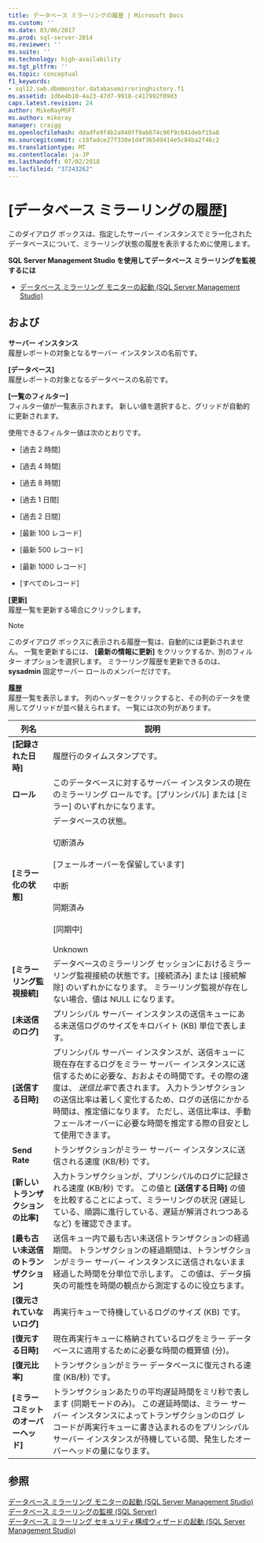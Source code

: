 ```yaml
---
title: データベース ミラーリングの履歴 | Microsoft Docs
ms.custom: ''
ms.date: 03/06/2017
ms.prod: sql-server-2014
ms.reviewer: ''
ms.suite: ''
ms.technology: high-availability
ms.tgt_pltfrm: ''
ms.topic: conceptual
f1_keywords:
- sql12.swb.dbmmonitor.databasemirroringhistory.f1
ms.assetid: 1d6e4b10-4a23-47d7-9918-c417992f09d3
caps.latest.revision: 24
author: MikeRayMSFT
ms.author: mikeray
manager: craigg
ms.openlocfilehash: ddadfe9f4b2a940ff9ab674c96f9c041debf15a8
ms.sourcegitcommit: c18fadce27f330e1d4f36549414e5c84ba2f46c2
ms.translationtype: MT
ms.contentlocale: ja-JP
ms.lasthandoff: 07/02/2018
ms.locfileid: "37243262"
---
```

# <a name="database-mirroring-history"></a>[データベース ミラーリングの履歴]
  このダイアログ ボックスは、指定したサーバー インスタンスでミラー化されたデータベースについて、ミラーリング状態の履歴を表示するために使用します。  
  
 **SQL Server Management Studio を使用してデータベース ミラーリングを監視するには**  
  
-   [データベース ミラーリング モニターの起動 &#40;SQL Server Management Studio&#41;](../database-mirroring/start-database-mirroring-monitor-sql-server-management-studio.md)  
  
## <a name="options"></a>および  
 **サーバー インスタンス**  
 履歴レポートの対象となるサーバー インスタンスの名前です。  
  
 **[データベース]**  
 履歴レポートの対象となるデータベースの名前です。  
  
 **[一覧のフィルター]**  
 フィルター値が一覧表示されます。 新しい値を選択すると、グリッドが自動的に更新されます。  
  
 使用できるフィルター値は次のとおりです。  
  
-   [過去 2 時間]  
  
-   [過去 4 時間]  
  
-   [過去 8 時間]  
  
-   [過去 1 日間]  
  
-   [過去 2 日間]  
  
-   [最新 100 レコード]  
  
-   [最新 500 レコード]  
  
-   [最新 1000 レコード]  
  
-   [すべてのレコード]  
  
 **[更新]**  
 履歴一覧を更新する場合にクリックします。  
  
> [!NOTE]  
>  このダイアログ ボックスに表示される履歴一覧は、自動的には更新されません。 一覧を更新するには、 **[最新の情報に更新]** をクリックするか、別のフィルター オプションを選択します。 ミラーリング履歴を更新できるのは、 **sysadmin** 固定サーバー ロールのメンバーだけです。  
  
 **履歴**  
 履歴一覧を表示します。 列のヘッダーをクリックすると、その列のデータを使用してグリッドが並べ替えられます。 一覧には次の列があります。  
  
|列名|説明|  
|-----------------|-----------------|  
|**[記録された日時]**|履歴行のタイムスタンプです。|  
|**ロール**|このデータベースに対するサーバー インスタンスの現在のミラーリング ロールです。[プリンシパル] または [ミラー] のいずれかになります。|  
|**[ミラー化の状態]**|データベースの状態。<br /><br /> 切断済み<br /><br /> [フェールオーバーを保留しています]<br /><br /> 中断<br /><br /> 同期済み<br /><br /> [同期中]<br /><br /> Unknown|  
|**[ミラーリング監視接続]**|データベースのミラーリング セッションにおけるミラーリング監視接続の状態です。[接続済み] または [接続解除] のいずれかになります。 ミラーリング監視が存在しない場合、値は NULL になります。|  
|**[未送信のログ]**|プリンシパル サーバー インスタンスの送信キューにある未送信ログのサイズをキロバイト (KB) 単位で表します。|  
|**[送信する日時]**|プリンシパル サーバー インスタンスが、送信キューに現在存在するログをミラー サーバー インスタンスに送信するために必要な、おおよその時間です。その際の速度は、 *送信比率*で表されます。 入力トランザクションの送信比率は著しく変化するため、ログの送信にかかる時間は、推定値になります。 ただし、送信比率は、手動フェールオーバーに必要な時間を推定する際の目安として使用できます。|  
|**Send Rate**|トランザクションがミラー サーバー インスタンスに送信される速度 (KB/秒) です。|  
|**[新しいトランザクションの比率]**|入力トランザクションが、プリンシパルのログに記録される速度 (KB/秒) です。 この値と **[送信する日時]** の値を比較することによって、ミラーリングの状況 (遅延している、順調に進行している、遅延が解消されつつあるなど) を確認できます。|  
|**[最も古い未送信のトランザクション]**|送信キュー内で最も古い未送信トランザクションの経過期間。 トランザクションの経過期間は、トランザクションがミラー サーバー インスタンスに送信されないまま経過した時間を分単位で示します。 この値は、データ損失の可能性を時間の観点から測定するのに役立ちます。|  
|**[復元されていないログ]**|再実行キューで待機しているログのサイズ (KB) です。|  
|**[復元する日時]**|現在再実行キューに格納されているログをミラー データベースに適用するために必要な時間の概算値 (分)。|  
|**[復元比率]**|トランザクションがミラー データベースに復元される速度 (KB/秒) です。|  
|**[ミラー コミットのオーバーヘッド]**|トランザクションあたりの平均遅延時間をミリ秒で表します (同期モードのみ)。 この遅延時間は、ミラー サーバー インスタンスによってトランザクションのログ レコードが再実行キューに書き込まれるのをプリンシパル サーバー インスタンスが待機している間、発生したオーバーヘッドの量になります。|  
  
## <a name="see-also"></a>参照  
 [データベース ミラーリング モニターの起動 &#40;SQL Server Management Studio&#41;](../database-mirroring/start-database-mirroring-monitor-sql-server-management-studio.md)   
 [データベース ミラーリングの監視 &#40;SQL Server&#41;](database-mirroring-sql-server.md)   
 [データベース ミラーリング セキュリティ構成ウィザードの起動 &#40;SQL Server Management Studio&#41;](start-the-configuring-database-mirroring-security-wizard.md)  
  
  
